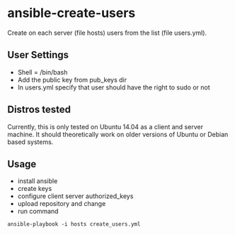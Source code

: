 # ansible-create-users

Create on each server (file hosts) users from the list (file users.yml).

User Settings
------------

- Shell = /bin/bash
- Add the public key from pub_keys dir
- In users.yml specify that user should have the right to sudo or not

Distros tested
------------

Currently, this is only tested on Ubuntu 14.04 as a client and server machine. It should theoretically work on older versions of Ubuntu or Debian based systems.

Usage
------------
- install ansible
- create keys
- configure client server authorized_keys
- upload repository and change
- run command

```
ansible-playbook -i hosts create_users.yml
```
